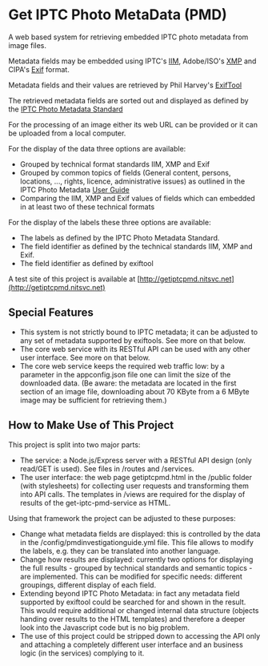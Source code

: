 # Get IPTC Photo MetaData (PMD)

A web based system for retrieving embedded IPTC photo metadata from image files. 

Metadata fields may be embedded using IPTC's [IIM](https://iptc.org/standards/iim/), Adobe/ISO's [XMP](http://www.adobe.com/devnet/xmp.html) and CIPA's [Exif](http://www.cipa.jp/std/std-sec_e.html) format.

Metadata fields and their values are retrieved by Phil Harvey's [ExifTool](http://owl.phy.queensu.ca/~phil/exiftool/)

The retrieved metadata fields are sorted out and displayed as defined by the [IPTC Photo Metadata Standard](https://iptc.org/standards/photo-metadata/iptc-standard/) 

For the processing of an image either its web URL can be provided or it can be uploaded from a local computer.

For the display of the data three options are available:

* Grouped by technical format standards IIM, XMP and Exif
* Grouped by common topics of fields (General content, persons, locations, ..., rights, licence, administrative issues) as outlined in the IPTC Photo Metadata [User Guide](https://www.iptc.org/std/photometadata/documentation/userguide/)
* Comparing the IIM, XMP and Exif values of fields which can embedded in at least two of these technical formats

For the display of the labels these three options are available:

* The labels as defined by the IPTC Photo Metadata Standard.
* The field identifier as defined by the technical standards IIM, XMP and Exif.
* The field identifier as defined by exiftool

A test site of this project is available at [http://getiptcpmd.nitsvc.net](http://getiptcpmd.nitsvc.net)

## Special Features

* This system is not strictly bound to IPTC metadata; it can be adjusted to any set of metadata supported by exiftools. See more on that below.
* The core web service with its RESTful API can be used with any other user interface. See more on that below.
* The core web service keeps the required web traffic low: by a parameter in the appconfig.json file one can limit the size of the downloaded data. (Be aware: the metadata are located in the first section of an image file, downloading about 70 KByte from a 6 MByte image may be sufficient for retrieving them.)


## How to Make Use of This Project

This project is split into two major parts:

* The service: a Node.js/Express server with a RESTful API design (only read/GET is used). See files in /routes and /services.
* The user interface: the web page getiptcpmd.html in the /public folder (with stylesheets) for collecting user requests and transforming them into API calls. The templates in /views are required for the display of results of the get-iptc-pmd-service as HTML.

Using that framework the project can be adjusted to these purposes:

* Change what metadata fields are displayed: this is controlled by the data in the /config/pmdinvestigationguide.yml file. This file allows to modify the labels, e.g. they can be translated into another language.
* Change how results are displayed: currently two options for displaying the full results - grouped by technical standards and semantic topics - are implemented. This can be modified for specific needs: different groupings, different display of each field.
* Extending beyond IPTC Photo Metadata: in fact any metadata field supported by exiftool could be searched for and shown in the result. This would require additional or changed internal data structure (objects handing over results to the HTML templates) and therefore a deeper look into the Javascript code but is no big problem.
* The use of this project could be stripped down to accessing the API only and attaching a completely different user interface and an business logic (in the services) complying to it.
  
  